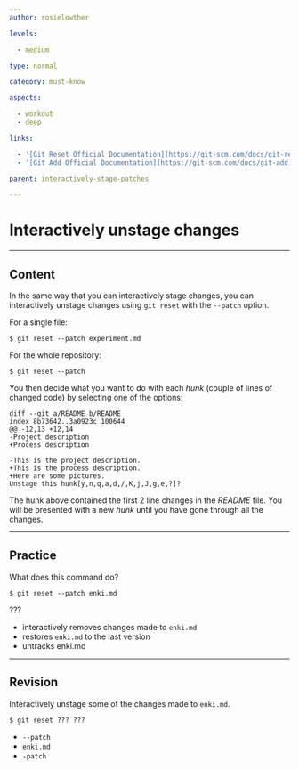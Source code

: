 ```yaml
---
author: rosielowther

levels:

  - medium

type: normal

category: must-know

aspects:

  - workout
  - deep

links:

  - '[Git Reset Official Documentation](https://git-scm.com/docs/git-reset){website}'
  - '[Git Add Official Documentation](https://git-scm.com/docs/git-add){website}'

parent: interactively-stage-patches

---
```


# Interactively unstage changes

---
## Content

In the same way that you can interactively stage changes, you can interactively unstage changes using `git reset` with the `--patch` option.

For a single file:
```
$ git reset --patch experiment.md
```
For the whole repository:
```
$ git reset --patch
```
You then decide what you want to do with each *hunk* (couple of lines of changed code) by selecting one of the options:
```
diff --git a/README b/README
index 8b73642..3a0923c 100644
@@ -12,13 +12,14
-Project description
+Process description

-This is the project description.
+This is the process description.
+Here are some pictures.
Unstage this hunk[y,n,q,a,d,/,K,j,J,g,e,?]?
```
The hunk above contained the first 2 line changes in the *README* file. You will be presented with a new *hunk* until you have gone through all the changes.

---
## Practice

What does this command do?
```
$ git reset --patch enki.md
```
???

* interactively removes changes made to `enki.md`
* restores `enki.md` to the last version
* untracks enki.md

---
## Revision

Interactively unstage some of the changes made to `enki.md`.
```
$ git reset ??? ???
```

* `--patch`
* `enki.md`
* `-patch`

 
